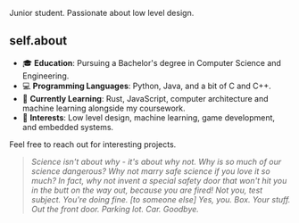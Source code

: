 Junior student. Passionate about low level design.

## self.about

- 🎓 **Education**: Pursuing a Bachelor's degree in Computer Science and Engineering.
- 💻 **Programming Languages**: Python, Java, and a bit of C and C++.
- 🌱 **Currently Learning**: Rust, JavaScript, computer architecture and machine learning alongside my coursework.
- 🚀 **Interests**: Low level design, machine learning, game development, and embedded systems.

Feel free to reach out for interesting projects.

> *Science isn't about *why* - it's about *why not*. *Why* is so much of our science dangerous? Why not *marry* safe science if you love it so much? In fact, why not invent a special safety door that won't hit you in the butt on the way out, because *you are fired!* Not you, test subject. You're doing fine. [to someone else] Yes, *you*. Box. Your stuff. Out the front door. Parking lot. Car. Goodbye.*
